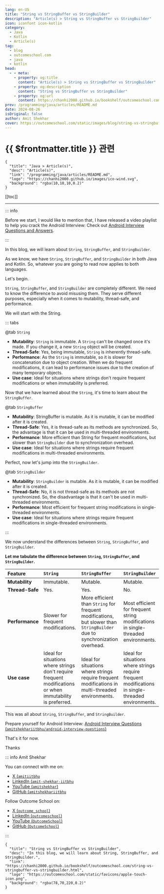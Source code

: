 ```yaml
---
lang: en-US
title: "String vs StringBuffer vs StringBuilder"
description: "Article(s) > String vs StringBuffer vs StringBuilder"
icon: iconfont icon-kotlin
category:
  - Java
  - Kotlin
  - Article(s)
tag:
  - blog
  - outcomeschool.com
  - java
  - kotlin
head:
  - - meta:
    - property: og:title
      content: "Article(s) > String vs StringBuffer vs StringBuilder"
    - property: og:description
      content: "String vs StringBuffer vs StringBuilder"
    - property: og:url
      content: https://chanhi2000.github.io/bookshelf/outcomeschool.com/string-vs-stringbuffer-vs-stringbuilder.html
prev: /programming/java/articles/README.md
date: 2024-08-26
isOriginal: false
author: Amit Shekhar
cover: https://outcomeschool.com/static/images/blog/string-vs-stringbuffer-vs-stringbuilder.png
---
```


# {{ $frontmatter.title }} 관련

```component VPCard
{
  "title": "Java > Article(s)",
  "desc": "Article(s)",
  "link": "/programming/java/articles/README.md",
  "logo": "https://chanhi2000.github.io/images/ico-wind.svg",
  "background": "rgba(10,10,10,0.2)"
}
```

[[toc]]

---

<SiteInfo
  name="String vs StringBuffer vs StringBuilder"
  desc="In this blog, we will learn about String, StringBuffer, and StringBuilder."
  url="https://outcomeschool.com/string-vs-stringbuffer-vs-stringbuilder"
  logo="https://outcomeschool.com/static/favicons/apple-touch-icon.png"
  preview="https://outcomeschool.com/static/images/blog/string-vs-stringbuffer-vs-stringbuilder.png"/>

::: info

Before we start, I would like to mention that, I have released a video playlist to help you crack the Android Interview: Check out [<FontIcon icon="fa-brands fa-youtube"/>Android Interview Questions and Answers](https://youtube.com/playlist?list=PL_I3TGB7aK6jNBMZkw3FYdJXyf7quHdI8).

:::

In this blog, we will learn about `String`, `StringBuffer`, and `StringBuilder`.

As we know, we have `String`, `StringBuffer`, and `StringBuilder` in both Java and Kotlin. So, whatever you are going to read now applies to both languages.

Let's begin.

`String`, `StringBuffer`, and `StringBuilder` are completely different. We need to know the difference to avoid misusing them. They serve different purposes, especially when it comes to mutability, thread-safe, and performance.

We will start with the String.

::: tabs

@tab <code>String</code>

- **Mutability**: `String` is immutable. A `String` can't be changed once it's made. If you change it, a new `String` object will be created.
- **Thread-Safe**: Yes, being immutable, `String` is inherently thread-safe.
- **Performance**: As the `String` is immutable, so it is slower for concatenation due to object creation. When we do frequent modifications, it can lead to performance issues due to the creation of many temporary objects.
- **Use case**: Ideal for situations where strings don't require frequent modifications or when immutability is preferred.

Now that we have learned about the `String`, it's time to learn about the `StringBuffer`.

@tab <code>StringBuffer</code>

- **Mutability**: StringBuffer is mutable. As it is mutable, it can be modified after it is created.
- **Thread-Safe**: Yes, it is thread-safe as its methods are synchronized. So, the advantage is that it can be used in multi-threaded environments.
- **Performance**: More efficient than String for frequent modifications, but slower than `StringBuilder` due to synchronization overhead.
- **Use case**: Ideal for situations where strings require frequent modifications in multi-threaded environments.

Perfect, now let's jump into the `StringBuilder`.

@tab <code>StringBuilder</code>

- **Mutability**: `StringBuilder` is mutable. As it is mutable, it can be modified after it is created.
- **Thread-Safe**: No, it is not thread-safe as its methods are not synchronized. So, the disadvantage is that it can't be used in multi-threaded environments.
- **Performance**: Most efficient for frequent string modifications in single-threaded environments.
- **Use case**: Ideal for situations where strings require frequent modifications in single-threaded environments.

:::

We now understand the differences between `String`, `StringBuffer`, and `StringBuilder`.

**Let me tabulate the difference between `String`, `StringBuffer`, and `StringBuilder`.**

| Feature | `String` | `StringBuffer` | `StringBuilder` |
| :-- | :-- | :-- | :-- |
| **Mutability** | Immutable. | Mutable. | Mutable. |
| **Thread-Safe** | Yes. | Yes. | No. |
| **Performance** | Slower for frequent modifications. | More efficient than `String` for frequent modifications, but slower than `StringBuilder` due to synchronization overhead. | Most efficient for frequent string modifications in single-threaded environments. |
| **Use case** | Ideal for situations where strings don't require frequent modifications or when immutability is preferred. | Ideal for situations where strings require frequent modifications in multi-threaded environments. | Ideal for situations where strings require frequent modifications in single-threaded environments. |

This was all about `String`, `StringBuffer`, and `StringBuilder`.

Prepare yourself for Android Interview: [Android Interview Questions (<FontIcon icon="iconfont icon-github"/>`amitshekhariitbhu/android-interview-questions`)](https://github.com/amitshekhariitbhu/android-interview-questions)

<SiteInfo
  name="amitshekhariitbhu/android-interview-questions"
  desc="Your Cheat Sheet For Android Interview - Android Interview Questions and Answers"
  url="https://github.com/amitshekhariitbhu/android-interview-questions/"
  logo="https://github.githubassets.com/favicons/favicon-dark.svg"
  preview="https://repository-images.githubusercontent.com/96704265/3a1039a7-29ee-425d-b4ea-53fcff2c1db7"/>

That's it for now.

Thanks

::: info Amit Shekhar

You can connect with me on:

- [X (<FontIcon icon="fa-brands fa-x-twitter"/>`amitiitbhu`](https://twitter.com/amitiitbhu)
- [LinkedIn (<FontIcon icon="fa-brands fa-linkedin"/>`amit-shekhar-iitbhu`](https://linkedin.com/in/amit-shekhar-iitbhu)
- [YouTube (<FontIcon icon="fa-brands fa-youtube"/>`amitshekhar`)](https://youtube.com/@amitshekhar)
- [GitHub (<FontIcon icon="iconfont icon-github"/>`amitshekhariitbhu`](https://github.com/amitshekhariitbhu)

Follow Outcome School on:

- [X (<FontIcon icon="fa-brands fa-x-twitter"/>`outcome_school`)](https://twitter.com/outcome_school)
- [LinkedIn (<FontIcon icon="fa-brands fa-linkedin"/>`outcomeschool`)](https://linkedin.com/company/outcomeschool)
- [YouTube (<FontIcon icon="fa-brands fa-youtube"/>`OutcomeSchool`)](https://youtube.com/@OutcomeSchool)
- [GitHub (<FontIcon icon="iconfont icon-github"/>`OutcomeSchool`)](http://github.com/OutcomeSchool)

:::

<!-- TODO: add ARTICLE CARD -->
```component VPCard
{
  "title": "String vs StringBuffer vs StringBuilder",
  "desc": "In this blog, we will learn about String, StringBuffer, and StringBuilder.",
  "link": "https://chanhi2000.github.io/bookshelf/outcomeschool.com/string-vs-stringbuffer-vs-stringbuilder.html",
  "logo": "https://outcomeschool.com/static/favicons/apple-touch-icon.png",
  "background": "rgba(78,70,220,0.2)"
}
```
